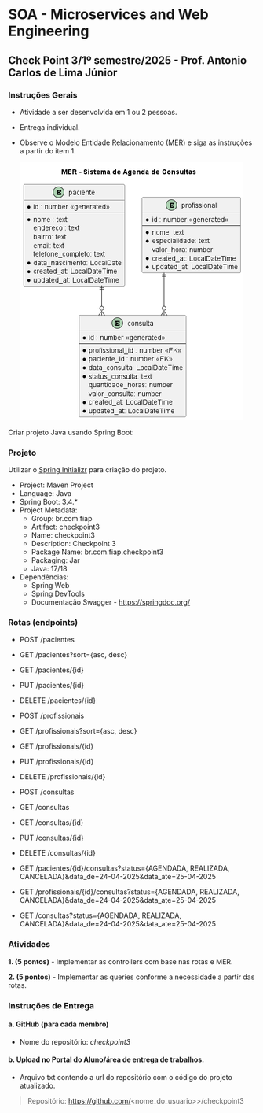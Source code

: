 # SOA - Microservices and Web Engineering  

## Check Point 3/1º semestre/2025 - Prof. Antonio Carlos de Lima Júnior  

### Instruções Gerais

- Atividade a ser desenvolvida em 1 ou 2 pessoas.
- Entrega individual.
- Observe o Modelo Entidade Relacionamento (MER) e siga as instruções a partir do item 1.

   ![](/out/docs/3si/checkpoint2-sem1/mer/diagram.png)

Criar projeto Java usando Spring Boot:  

### Projeto 

Utilizar o [Spring Initializr](https://start.spring.io/) para criação do projeto.

- Project: Maven Project  
- Language: Java  
- Spring Boot: 3.4.*  
- Project Metadata:  
  - Group: br.com.fiap  
  - Artifact: checkpoint3  
  - Name: checkpoint3  
  - Description: Checkpoint 3 
  - Package Name: br.com.fiap.checkpoint3  
  - Packaging: Jar  
  - Java: 17/18  
- Dependências:  
  - Spring Web  
  - Spring DevTools  
  - Documentação Swagger - https://springdoc.org/ 

### Rotas (endpoints)

   * POST /pacientes
   * GET /pacientes?sort={asc, desc}
   * GET /pacientes/{id}   
   * PUT /pacientes/{id}
   * DELETE /pacientes/{id}

   * POST /profissionais
   * GET /profissionais?sort={asc, desc}
   * GET /profissionais/{id}
   * PUT /profissionais/{id}
   * DELETE /profissionais/{id} 

   * POST /consultas
   * GET /consultas
   * GET /consultas/{id}
   * PUT /consultas/{id}
   * DELETE /consultas/{id} 

   * GET /pacientes/{id}/consultas?status={AGENDADA, REALIZADA, CANCELADA}&data_de=24-04-2025&data_ate=25-04-2025
   * GET /profissionais/{id}/consultas?status={AGENDADA, REALIZADA, CANCELADA}&data_de=24-04-2025&data_ate=25-04-2025   
   * GET /consultas?status={AGENDADA, REALIZADA, CANCELADA}&data_de=24-04-2025&data_ate=25-04-2025

### Atividades 

**1. (5 pontos)** - Implementar as controllers com base nas rotas e MER.

**2. (5 pontos)** - Implementar as queries conforme a necessidade a partir das rotas.

### Instruções de Entrega  

#### a. GitHub (para cada membro)  

   - Nome do repositório: *checkpoint3*

#### b. Upload no Portal do Aluno/área de entrega de trabalhos.

   - Arquivo txt contendo a url do repositório com o código do projeto atualizado.

> Repositório: https://github.com/<nome_do_usuario>>/checkpoint3  
